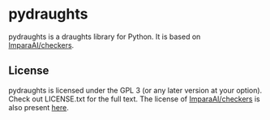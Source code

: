 # pydraughts
pydraughts is a draughts library for Python.
It is based on [ImparaAI/checkers](https://github.com/ImparaAI/checkers).

## License
pydraughts is licensed under the GPL 3 (or any later version at your option). Check out LICENSE.txt for the full text.
The license of [ImparaAI/checkers](https://github.com/ImparaAI/checkers) is also present [here](ImparaAI%20checkers%20LICENSE).
